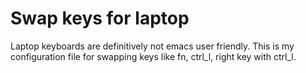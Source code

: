 # Swap keys for laptop

Laptop keyboards are definitively not emacs user friendly. This is my
configuration file for swapping keys like fn, ctrl\_l, right key with ctrl\_l.





